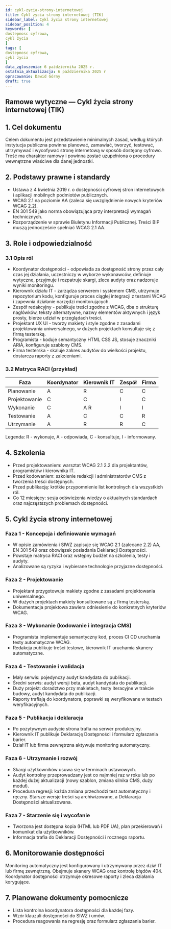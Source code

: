 ```yaml
---
id: cykl-zycia-strony-internetowej
title: Cykl życia strony internetowej (TIK)
sidebar_label: Cykl życia strony internetowej
sidebar_position: 4 
keywords: [
dostepnosc cyfrowa, 
cykl życia
]
tags: [
dostepnosc cyfrowa, 
cykl życia
]
data_zgloszenia: 6 października 2025 r.
ostatnia_aktualizacja: 6 października 2025 r
opracowanie: Dawid Górny
draft: true
---
```


## Ramowe wytyczne — Cykl życia strony internetowej (TIK)

## 1. Cel dokumentu

Celem dokumentu jest przedstawienie minimalnych zasad, według których
instytucja publiczna powinna planować, zamawiać, tworzyć, testować,
utrzymywać i wycofywać stronę internetową w sposób dostępny cyfrowo.
Treść ma charakter ramowy i powinna zostać uzupełniona o procedury
wewnętrzne właściwe dla danej jednostki.

## 2. Podstawy prawne i standardy

* Ustawa z 4 kwietnia 2019 r. o dostępności cyfrowej stron
internetowych i aplikacji mobilnych podmiotów publicznych.
* WCAG 2.1 na poziomie AA (zaleca się uwzględnienie nowych kryteriów
WCAG 2.2).
* EN 301 549 jako norma obowiązująca przy interpretacji wymagań
technicznych.
* Rozporządzenie w sprawie Biuletynu Informacji Publicznej. Treści BIP
muszą jednocześnie spełniać WCAG 2.1 AA.

## 3. Role i odpowiedzialność

### 3.1 Opis ról

* Koordynator dostępności - odpowiada za dostępność strony przez cały
czas jej działania, uczestniczy w wyborze wykonawców, definiuje
wytyczne, przyjmuje i rozpatruje skargi, zleca audyty oraz nadzoruje
wyniki monitoringu.
* Kierownik działu IT - zarządza serwerem i systemem CMS, utrzymuje
repozytorium kodu, konfiguruje proces ciągłej integracji z testami WCAG
i zapewnia działanie narzędzi monitorujących.
* Zespół redakcyjny - publikuje treści zgodne z WCAG, dba o strukturę
nagłówków, teksty alternatywne, nazwy elementów aktywnych i język
prosty, bierze udział w przeglądach treści.
* Projektant UX UI - tworzy makiety i style zgodne z zasadami
projektowania uniwersalnego, w dużych projektach konsultuje się z firmą
testerską.
* Programista - koduje semantyczny HTML CSS JS, stosuje znaczniki
ARIA, konfiguruje szablony CMS.
* Firma testerska - skaluje zakres audytów do wielkości projektu,
dostarcza raporty z zaleceniami.

### 3.2 Matryca RACI (przykład)

| Faza            | Koordynator | Kierownik IT | Zespół         | Firma         |
|-----------------|-------------|--------------|---------------|---------------|
| Planowanie      | A           | R            | C             | C             |
| Projektowanie   | C           | C            | I             | C             |
| Wykonanie       | C           | A R          | I             | I             |
| Testowanie      | A           | C            | C             | R             |
| Utrzymanie      | A           | R            | R             | C             |

Legenda: R - wykonuje, A - odpowiada, C - konsultuje, I - informowany.

## 4. Szkolenia

* Przed projektowaniem: warsztat WCAG 2.1 2.2 dla projektantów,
programistów i kierownika IT.
* Przed kodowaniem: szkolenie redakcji i administratorów CMS z
tworzenia treści dostępnych.
* Przed publikacją: krótkie przypomnienie list kontrolnych dla
wszystkich ról.
* Co 12 miesięcy: sesja odświeżenia wiedzy o aktualnych standardach
oraz najczęstszych problemach dostępności.

## 5. Cykl życia strony internetowej

### Faza 1 - Koncepcja i definiowanie wymagań

* W opisie zamówienia i SIWZ zapisuje się WCAG 2.1 (zalecane 2.2) AA,
EN 301 549 oraz obowiązek posiadania Deklaracji Dostępności.
* Powstaje matryca RACI oraz wstępny budżet na szkolenia, testy i
audyty.
* Analizowane są ryzyka i wybierane technologie przyjazne dostępności.

### Faza 2 - Projektowanie

* Projektant przygotowuje makiety zgodne z zasadami projektowania
uniwersalnego.
* W dużych projektach makiety konsultowane są z firmą testerską.
* Dokumentacja projektowa zawiera odniesienie do konkretnych kryteriów
WCAG.

### Faza 3 - Wykonanie (kodowanie i integracja CMS)

* Programista implementuje semantyczny kod, proces CI CD uruchamia
testy automatyczne WCAG.
* Redakcja publikuje treści testowe, kierownik IT uruchamia skanery
automatyczne.

### Faza 4 - Testowanie i walidacja

* Mały serwis: pojedynczy audyt kandydata do publikacji.
* Średni serwis: audyt wersji beta, audyt kandydata do publikacji.
* Duży projekt: doradztwo przy makietach, testy iteracyjne w trakcie
budowy, audyt kandydata do publikacji.
* Raporty trafiają do koordynatora, poprawki są weryfikowane w testach
weryfikacyjnych.

### Faza 5 - Publikacja i deklaracja

* Po pozytywnym audycie strona trafia na serwer produkcyjny.
* Kierownik IT publikuje Deklarację Dostępności i formularz zgłaszania
barier.
* Dział IT lub firma zewnętrzna aktywuje monitoring automatyczny.

### Faza 6 - Utrzymanie i rozwój

* Skargi użytkowników usuwa się w terminach ustawowych.
* Audyt kontrolny przeprowadzany jest co najmniej raz w roku lub po
każdej dużej aktualizacji (nowy szablon, zmiana silnika CMS, duży
moduł).
* Procedura regresji: każda zmiana przechodzi test automatyczny i
ręczny. Starsze wersje treści są archiwizowane, a Deklaracja Dostępności
aktualizowana.

### Faza 7 - Starzenie się i wycofanie

* Tworzona jest dostępna kopia (HTML lub PDF UA), plan przekierowań i
komunikat dla użytkowników.
* Informacja trafia do Deklaracji Dostępności i rocznego raportu.

## 6. Monitorowanie dostępności

Monitoring automatyczny jest konfigurowany i utrzymywany przez dział IT lub firmę zewnętrzną. Obejmuje skanery WCAG oraz kontrolę błędów 404. Koordynator dostępności otrzymuje okresowe raporty i zleca działania korygujące.

## 7. Planowane dokumenty pomocnicze

* Lista kontrolna koordynatora dostępności dla każdej fazy.
* Wzór klauzuli dostępności do SIWZ i umów.
* Procedura reagowania na regresję oraz formularz zgłaszania barier.